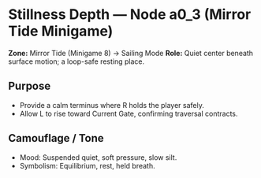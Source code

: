 # Stillness Depth — Node a0_3 (Mirror Tide Minigame)

**Zone:** Mirror Tide (Minigame 8) → Sailing Mode
**Role:** Quiet center beneath surface motion; a loop-safe resting place.

## Purpose
- Provide a calm terminus where R holds the player safely.
- Allow L to rise toward Current Gate, confirming traversal contracts.

## Camouflage / Tone
- Mood: Suspended quiet, soft pressure, slow silt.
- Symbolism: Equilibrium, rest, held breath.
